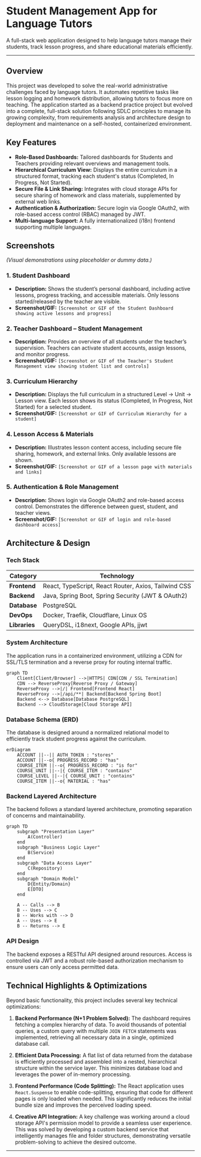 # Student Management App for Language Tutors

A full-stack web application designed to help language tutors manage their students, track lesson progress, and share educational materials efficiently.

---

## Overview

This project was developed to solve the real-world administrative challenges faced by language tutors. It automates repetitive tasks like lesson logging and homework distribution, allowing tutors to focus more on teaching. The application started as a backend practice project but evolved into a complete, full-stack solution following SDLC principles to manage its growing complexity, from requirements analysis and architecture design to deployment and maintenance on a self-hosted, containerized environment.

## Key Features

- **Role-Based Dashboards:** Tailored dashboards for Students and Teachers providing relevant overviews and management tools.
- **Hierarchical Curriculum View:** Displays the entire curriculum in a structured format, tracking each student's status (Completed, In Progress, Not Started).
- **Secure File & Link Sharing:** Integrates with cloud storage APIs for secure sharing of homework and class materials, supplemented by external web links.
- **Authentication & Authorization:** Secure login via Google OAuth2, with role-based access control (RBAC) managed by JWT.
- **Multi-language Support:** A fully internationalized (i18n) frontend supporting multiple languages.

## Screenshots

*(Visual demonstrations using placeholder or dummy data.)*

### 1. Student Dashboard
- **Description:** Shows the student’s personal dashboard, including active lessons, progress tracking, and accessible materials. Only lessons started/released by the teacher are visible.  
- **Screenshot/GIF:** `[Screenshot or GIF of the Student Dashboard showing active lessons and progress]`

### 2. Teacher Dashboard – Student Management
- **Description:** Provides an overview of all students under the teacher’s supervision. Teachers can activate student accounts, assign lessons, and monitor progress.  
- **Screenshot/GIF:** `[Screenshot or GIF of the Teacher's Student Management view showing student list and controls]`

### 3. Curriculum Hierarchy
- **Description:** Displays the full curriculum in a structured Level → Unit → Lesson view. Each lesson shows its status (Completed, In Progress, Not Started) for a selected student.  
- **Screenshot/GIF:** `[Screenshot or GIF of Curriculum Hierarchy for a student]`

### 4. Lesson Access & Materials
- **Description:** Illustrates lesson content access, including secure file sharing, homework, and external links. Only available lessons are shown.  
- **Screenshot/GIF:** `[Screenshot or GIF of a lesson page with materials and links]`

### 5. Authentication & Role Management
- **Description:** Shows login via Google OAuth2 and role-based access control. Demonstrates the difference between guest, student, and teacher views.  
- **Screenshot/GIF:** `[Screenshot or GIF of login and role-based dashboard access]`


## Architecture & Design

### Tech Stack

| Category      | Technology                               |
|---------------|------------------------------------------|
| **Frontend**  | React, TypeScript, React Router, Axios, Tailwind CSS   |
| **Backend**   | Java, Spring Boot, Spring Security (JWT & OAuth2) |
| **Database**  | PostgreSQL                               |
| **DevOps**    | Docker, Traefik, Cloudflare, Linux OS    |
| **Libraries** | QueryDSL, i18next, Google APIs, jjwt     |

### System Architecture

The application runs in a containerized environment, utilizing a CDN for SSL/TLS termination and a reverse proxy for routing internal traffic.

```mermaid
graph TD
    Client[Client/Browser] -->|HTTPS| CDN[CDN / SSL Termination]
    CDN --> ReverseProxy[Reverse Proxy / Gateway]
    ReverseProxy -->|/| Frontend[Frontend React]
    ReverseProxy -->|/api/**| Backend[Backend Spring Boot]
    Backend <--> Database[Database PostgreSQL]
    Backend --> CloudStorage[Cloud Storage API]
```

### Database Schema (ERD)

The database is designed around a normalized relational model to efficiently track student progress against the curriculum.

```mermaid
erDiagram
    ACCOUNT ||--|| AUTH_TOKEN : "stores"
    ACCOUNT ||--o{ PROGRESS_RECORD : "has"
    COURSE_ITEM ||--o{ PROGRESS_RECORD : "is for"
    COURSE_UNIT ||--|{ COURSE_ITEM : "contains"
    COURSE_LEVEL ||--|{ COURSE_UNIT : "contains"
    COURSE_ITEM ||--o{ MATERIAL : "has"
```

### Backend Layered Architecture

The backend follows a standard layered architecture, promoting separation of concerns and maintainability.

```mermaid
graph TD
    subgraph "Presentation Layer"
        A(Controller)
    end
    subgraph "Business Logic Layer"
        B(Service)
    end
    subgraph "Data Access Layer"
        C(Repository)
    end
    subgraph "Domain Model"
        D{Entity/Domain}
        E[DTO]
    end

    A -- Calls --> B
    B -- Uses --> C
    B -- Works with --> D
    A -- Uses --> E
    B -- Returns --> E
```

### API Design

The backend exposes a RESTful API designed around resources. Access is controlled via JWT and a robust role-based authorization mechanism to ensure users can only access permitted data.

## Technical Highlights & Optimizations

Beyond basic functionality, this project includes several key technical optimizations:

1.  **Backend Performance (N+1 Problem Solved):** The dashboard requires fetching a complex hierarchy of data. To avoid thousands of potential queries, a custom query with multiple `JOIN FETCH` statements was implemented, retrieving all necessary data in a single, optimized database call.

2.  **Efficient Data Processing:** A flat list of data returned from the database is efficiently processed and assembled into a nested, hierarchical structure within the service layer. This minimizes database load and leverages the power of in-memory processing.

3.  **Frontend Performance (Code Splitting):** The React application uses `React.Suspense` to enable code-splitting, ensuring that code for different pages is only loaded when needed. This significantly reduces the initial bundle size and improves the perceived loading speed.

4.  **Creative API Integration:** A key challenge was working around a cloud storage API's permission model to provide a seamless user experience. This was solved by developing a custom backend service that intelligently manages file and folder structures, demonstrating versatile problem-solving to achieve the desired outcome.

---
